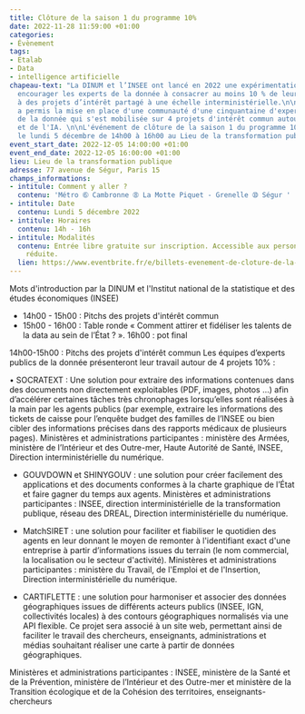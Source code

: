 ```yaml
---
title: Clôture de la saison 1 du programme 10%
date: 2022-11-28 11:59:00 +01:00
categories:
- Évènement
tags:
- Etalab
- Data
- intelligence artificielle
chapeau-text: "La DINUM et l’INSEE ont lancé en 2022 une expérimentation visant à
  encourager les experts de la donnée à consacrer au moins 10 % de leur temps de travail
  à des projets d’intérêt partagé à une échelle interministérielle.\n\nCette expérimentation
  a permis la mise en place d'une communauté d'une cinquantaine d'experts publics
  de la donnée qui s'est mobilisée sur 4 projets d'intérêt commun autour de la data
  et de l'IA. \n\nL'événement de clôture de la saison 1 du programme 10% se tiendra
  le lundi 5 décembre de 14h00 à 16h00 au Lieu de la transformation publique."
event_start_date: 2022-12-05 14:00:00 +01:00
event_end_date: 2022-12-05 16:00:00 +01:00
lieu: Lieu de la transformation publique
adresse: 77 avenue de Ségur, Paris 15
champs_informations:
- intitule: Comment y aller ?
  contenu: 'Métro ➅ Cambronne ➇ La Motte Piquet - Grenelle ➉ Ségur '
- intitule: Date
  contenu: Lundi 5 décembre 2022
- intitule: Horaires
  contenu: 14h - 16h
- intitule: Modalités
  contenu: Entrée libre gratuite sur inscription. Accessible aux personnes à mobilité
    réduite.
  lien: https://www.eventbrite.fr/e/billets-evenement-de-cloture-de-la-saison-1-du-programme-10-460655772817
---
```


Mots d'introduction par la DINUM et l'Institut national de la statistique et des études économiques (INSEE)
* 14h00 - 15h00 : Pitchs des projets d'intérêt commun
* 15h00 - 16h00 : Table ronde « Comment attirer et fidéliser les talents de la data au sein de l’État ? ». 
16h00 : pot final

14h00-15h00 : Pitchs des projets d'intérêt commun
Les équipes d’experts publics de la donnée présenteront leur travail autour de 4 projets 10% : 

• SOCRATEXT : Une solution pour extraire des informations contenues dans des documents non directement exploitables (PDF, images, photos …) afin d’accélérer certaines tâches très chronophages lorsqu’elles sont réalisées à la main par les agents publics (par exemple, extraire les informations des tickets de caisse pour l’enquête budget des familles de l’INSEE ou bien cibler des informations précises dans des rapports médicaux de plusieurs pages). 
Ministères et administrations participantes : ministère des Armées, ministère de l’Intérieur et des Outre-mer, Haute Autorité de Santé, INSEE, Direction interministérielle du numérique.

* GOUVDOWN et SHINYGOUV : une solution pour créer facilement des applications et des documents conformes à la charte graphique de l’État et faire gagner du temps aux agents.
Ministères et administrations participantes : INSEE, direction interministérielle de la transformation publique, réseau des DREAL, Direction interministérielle du numérique.

* MatchSIRET : une solution pour faciliter et fiabiliser le quotidien des agents en leur donnant le moyen de remonter à l'identifiant exact d'une entreprise à partir d’informations issues du terrain (le nom commercial, la localisation ou le secteur d'activité).
Ministères et administrations participantes : ministère du Travail, de l'Emploi et de l'Insertion, Direction interministérielle du numérique.

* CARTIFLETTE : une solution pour harmoniser et associer des données géographiques issues de différents acteurs publics (INSEE, IGN, collectivités locales) à des contours géographiques normalisés via une API flexible. Ce projet sera associé à un site web, permettant ainsi de faciliter le travail des chercheurs, enseignants, administrations et médias souhaitant réaliser une carte à partir de données géographiques. 

Ministères et administrations participantes : INSEE, ministère de la Santé et de la Prévention, ministère de l’Intérieur et des Outre-mer et ministère de la Transition écologique et de la Cohésion des territoires, enseignants-chercheurs
